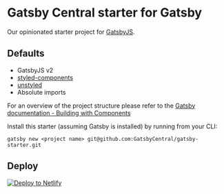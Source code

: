 # Gatsby Central starter for Gatsby

Our opinionated starter project for [GatsbyJS](https://www.gatsbyjs.org).

## Defaults

* GatsbyJS v2
* [styled-components](https://www.styled-components.com)
* [unstyled](https://www.unstyled.io)
* Absolute imports

For an overview of the project structure please refer to the [Gatsby documentation - Building with Components](https://www.gatsbyjs.org/docs/building-with-components/)

Install this starter (assuming Gatsby is installed) by running from your CLI:

```
gatsby new <project name> git@github.com:GatsbyCentral/gatsby-starter.git
```

## Deploy

[![Deploy to Netlify](https://www.netlify.com/img/deploy/button.svg)](https://app.netlify.com/start/deploy?repository=https://github.com/gatsbyjs/gatsby-starter-default)